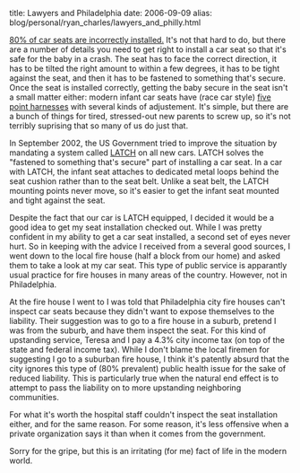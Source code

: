 title: Lawyers and Philadelphia
date: 2006-09-09
alias: blog/personal/ryan_charles/lawyers_and_philly.html

<a
href="http://www.edmunds.com/apps/vdpcontainers/do/vdp/articleId=104581/pageNumber=1">80%
of car seats are incorrectly installed.</a> It's not that hard to do,
but there are a number of details you need to get right to install a
car seat so that it's safe for the baby in a crash. The seat has to
face the correct direction, it has to be tilted the right amount to
within a few degrees, it has to be tight against the seat, and then it
has to be fastened to something that's secure. Once the seat is
installed correctly, getting the baby secure in the seat isn't a small
matter either: modern infant car seats have (race car style) <a
href="http://en.wikipedia.org/wiki/Seat_belt">five point harnesses</a>
with several kinds of adjustement. It's simple, but there are a bunch
of things for tired, stressed-out new parents to screw up, so it's not
terribly suprising that so many of us do just that.

In September 2002, the US Government tried to improve the situation by
mandating a system called <a
href="http://en.wikipedia.org/wiki/LATCH">LATCH</a> on all new cars.
LATCH solves the "fastened to something that's secure" part of
installing a car seat.  In a car with LATCH, the infant seat attaches
to dedicated metal loops behind the seat cushion rather than to the
seat belt. Unlike a seat belt, the LATCH mounting points never move,
so it's easier to get the infant seat mounted and tight against the
seat.

Despite the fact that our car is LATCH equipped, I decided it would be
a good idea to get my seat installation checked out.  While I was
pretty confident in my ability to get a car seat installed, a second
set of eyes never hurt. So in keeping with the advice I received from
a several good sources, I went down to the local fire house (half a
block from our home) and asked them to take a look at my car seat.
This type of public service is apparantly usual practice for fire
houses in many areas of the country.  However, not in Philadelphia.

At the fire house I went to I was told that Philadelphia city fire
houses can't inspect car seats because they didn't want to expose
themselves to the liability.  Their suggestion was to go to a fire
house in a suburb, pretend I was from the suburb, and have them
inspect the seat. For this kind of upstanding service, Teresa and I
pay a 4.3% city income tax (on top of the state and federal income
tax).  While I don't blame the local firemen for suggesting I go to a
suburban fire house, I think it's patently absurd that the city
ignores this type of (80% prevalent) public health issue for the sake
of reduced liability. This is particularly true when the natural end
effect is to attempt to pass the liability on to more upstanding
neighboring communities.

For what it's worth the hospital staff couldn't inspect the seat
installation either, and for the same reason. For some reason, it's
less offensive when a private organization says it than when it comes
from the government.



Sorry for the gripe, but this is an irritating (for me) fact of life
in the modern world.

